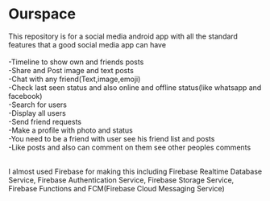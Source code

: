 # Ourspace
<p>This repository is for a social media android app with all the standard features that a good social media app can have<br>
<br>
-Timeline to show own and friends posts<br>
-Share and Post image and text posts
<br>
-Chat with any friend(Text,image,emoji) 
<br>
-Check last seen status and also online and offline status(like whatsapp and facebook)
<br>
-Search for users
<br>
-Display all users
<br>
-Send friend requests
<br>
-Make a profile with photo and status
<br>
-You need to be a friend with user see his friend list and posts
<br>
-Like posts and also can comment on them see other peoples comments
<br>
<br>

I almost used Firebase for making this including Firebase Realtime Database Service,
Firebase Authentication Service, Firebase Storage Service, Firebase Functions and FCM(Firebase Cloud Messaging Service)
